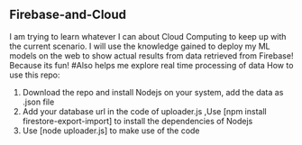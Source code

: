 
## Firebase-and-Cloud
I am trying to learn whatever I can about Cloud Computing to keep up with the current scenario. 
I will use the knowledge gained to deploy my ML models on the web to show actual results from data retrieved from Firebase!
Because its fun!
#Also helps me explore real time processing of data
How to use this repo:
1. Download the repo and install Nodejs on your system, add the data as .json file
2. Add your database url in the code of uploader.js ,Use [npm install firestore-export-import] 
to install the dependencies of Nodejs
3. Use [node uploader.js] to make use of the code
